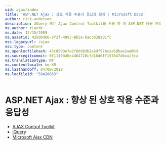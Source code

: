 ```yaml
---
uid: ajax/index
title: 'ASP.NET Ajax : 상호 작용 수준과 응답성 향상 | Microsoft Docs'
author: rick-anderson
description: JQuery 또는 Ajax Control Toolkit를 사용 하 여 ASP.NET 응용 프로그램에 Ajax 기능을 추가 합니다. 마이크로 사용 하 여 Ajax 응용 프로그램의 성능을 향상 하는 중...
ms.author: riande
ms.date: 12/15/2009
ms.assetid: 42b0bd66-bf2f-4993-8b5a-bac3028201fc
msc.legacyurl: /ajax
msc.type: content
ms.openlocfilehash: 43c0593e7e2f8dd8db1a89f57bcaa5dbae2ae00d
ms.sourcegitcommit: 0f1119340e4464720cfd16d0ff15764746ea1fea
ms.translationtype: MT
ms.contentlocale: ko-KR
ms.lasthandoff: 04/09/2019
ms.locfileid: "59420863"
---
```

# <a name="aspnet-ajax--enhanced-interactivity-and-responsiveness"></a>ASP.NET Ajax : 향상 된 상호 작용 수준과 응답성

- [AJAX Control Toolkit](https://go.devexpress.com/AjaxControlToolkit_ASP_Resources_ASP_AJAX_Index.aspx)
- [jQuery](http://jquery.com/)
- [Microsoft Ajax CDN](cdn/overview.md)
